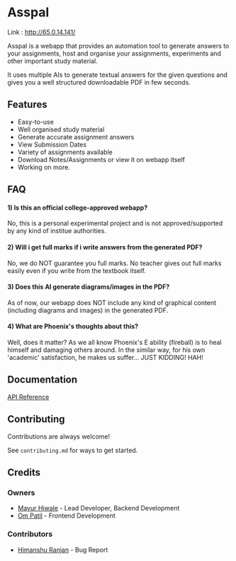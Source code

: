 
# Asspal 

Link : http://65.0.14.141/

Asspal is a webapp that provides an automation tool to generate answers to your assignments, host and organise your assignments, experiments and other important study material.

It uses multiple AIs to generate textual answers for the given questions and gives you a well structured downloadable PDF in few seconds.



## Features

- Easy-to-use
- Well organised study material
- Generate accurate assignment answers
- View Submission Dates
- Variety of assignments available
- Download Notes/Assignments or view it on webapp itself
- Working on more.


## FAQ

#### 1) Is this an official college-approved webapp?

No, this is a personal experimental project and is not approved/supported by any kind of institue authorities.

#### 2) Will i get full marks if i write answers from the generated PDF?

No, we do NOT guarantee you full marks. No teacher gives out full marks easily even if you write from the textbook itself.

#### 3) Does this AI generate diagrams/images in the PDF?

As of now, our webapp does NOT include any kind of graphical content (including diagrams and images) in the generated PDF.

#### 4) What are Phoenix's thoughts about this?

Well, does it matter? As we all know Phoenix's E ability (fireball) is to heal himself and damaging others around. In the similar way, for his own 'academic' satisfaction, he makes us suffer... JUST KIDDING! HAH!



## Documentation

[API Reference](https://github.com/ISenseAura/Assignment-Buddy-API)



## Contributing

Contributions are always welcome!

See `contributing.md` for ways to get started.



## Credits

### Owners

- [Mayur Hiwale](https://www.github.com/octokatherine) - Lead Developer, Backend Development
- [Om Patil](https://www.github.com/octokatherine) - Frontend Development

###  Contributors
- [Himanshu Ranjan](https://www.github.com/octokatherine) - Bug Report
